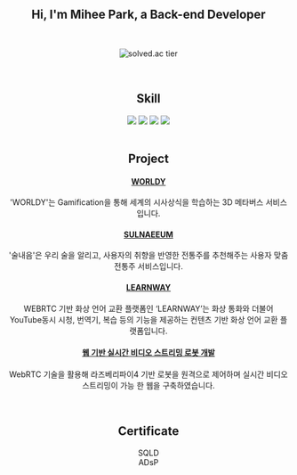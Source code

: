 <div align="center">

 
<!-- ![waving](https://capsule-render.vercel.app/api?type=waving&height=200&text=Hi,%20I'm%20MiHee!&color=gradient)-->


## Hi, I'm Mihee Park, a Back-end Developer
<br>

![solved.ac tier](http://mazassumnida.wtf/api/v2/generate_badge?boj=mihee78952)


<br>

## Skill
<div align=center> 
 <img src="https://img.shields.io/badge/java-007396?style=flat&logo=java&logoColor=white">
 <img src="https://img.shields.io/badge/spring-6DB33F?style=flat&logo=spring&logoColor=white">
 <img src="https://img.shields.io/badge/mysql-4479A1?style=flat&logo=mysql&logoColor=white">
 <img src="https://img.shields.io/badge/tibero-D7192D?style=flat&logo=tibero&logoColor=white">
</div>

<br>

## Project
#### [WORLDY](https://github.com/SSAFY507/Worldy)
'WORLDY'는 Gamification을 통해 세계의 시사상식을 학습하는 3D 메타버스 서비스입니다.
<br>

#### [SULNAEEUM](https://github.com/SSAFY707/SULNAEEUM)
'술내음'은 우리 술을 알리고, 사용자의 취향을 반영한 전통주를 추천해주는 사용자 맞춤 전통주 서비스입니다.
<br>

#### [LEARNWAY](https://github.com/PMH2906/LEARNWAY)
 WEBRTC 기반 화상 언어 교환 플랫폼인 ‘LEARNWAY’는 화상 통화와 더불어 YouTube동시 시청, 번역기, 복습 등의 기능을 제공하는 컨텐츠 기반 화상 언어 교환 플랫폼입니다.
 <br>

#### [웹 기반 실시간 비디오 스트리밍 로봇 개발](https://github.com/PMH2906/21-1_Capstone_deeply)
 WebRTC 기술을 활용해 라즈베리파이4 기반 로봇을 원격으로 제어하며 실시간 비디오 스트리밍이 가능 한 웹을 구축하였습니다.
<br>

<br>

## Certificate
SQLD
<br>
ADsP


</div>
<!--
**PMH2906/PMH2906** is a ✨ _special_ ✨ repository because its `README.md` (this file) appears on your GitHub profile.

Here are some ideas to get you started:

- 🔭 I’m currently working on ...
- 🌱 I’m currently learning ...
- 👯 I’m looking to collaborate on ...
- 🤔 I’m looking for help with ...
- 💬 Ask me about ...
- 📫 How to reach me: ...
- 😄 Pronouns: ...
- ⚡ Fun fact: ...
-->
